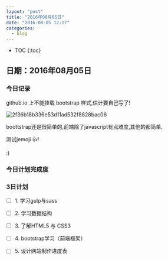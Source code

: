 ```yaml
---
layout: "post"
title: "2016年08月05日"
date: "2016-08-05 12:17"
categories:
  - blog
---
```


* TOC
{:toc}

## 日期：2016年08月05日

### 今日记录

github.io 上不能挂载 bootstrap 样式,估计要自己写了!

![2f36b18b336e53d11ad532f8828bac06](http://ooo.0o0.ooo/2016/08/04/57a416e402aa0.png)

boottstrap还是很简单的,前端除了javascript有点难度,其他的都简单.

测试jemoji :+1:!

:)

### 今日计划完成度


### 3日计划

- [ ] 1\. 学习gulp与sass

- [ ] 2\. 学习数据结构

- [ ] 3\. 了解HTML5 与 CSS3

- [ ] 4\. bootstrap学习（前端框架）

- [ ] 5\. 设计网站制作进度表
